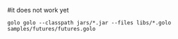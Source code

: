 #it does not work yet

`golo golo --classpath jars/*.jar --files libs/*.golo samples/futures/futures.golo`